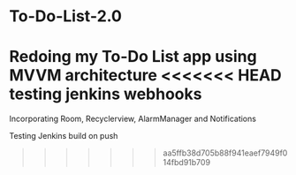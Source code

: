 # To-Do-List-2.0
Redoing my To-Do List app using MVVM architecture
<<<<<<< HEAD
testing jenkins webhooks
=======

Incorporating Room, Recyclerview, AlarmManager and Notifications

Testing Jenkins build on push
>>>>>>> aa5ffb38d705b88f941eaef7949f014fbd91b709
